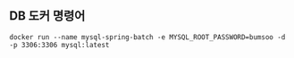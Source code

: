 ## DB 도커 명령어
```shell
docker run --name mysql-spring-batch -e MYSQL_ROOT_PASSWORD=bumsoo -d -p 3306:3306 mysql:latest
```
